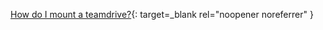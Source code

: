 [How do I mount a teamdrive?](https://docs.google.com/document/d/1D2E7ez7_zkC_5yycI8ARf8Yn1PRsDMMw03l6E-QNwq4/edit?usp=sharing){: target=_blank rel="noopener noreferrer" }
